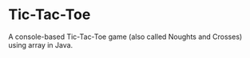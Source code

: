 # Tic-Tac-Toe

A console-based Tic-Tac-Toe game (also called Noughts and Crosses) using array in Java.
